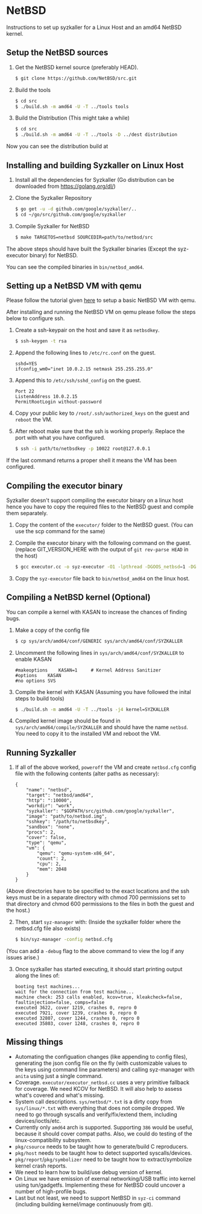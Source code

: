 # NetBSD

Instructions to set up syzkaller for a Linux Host and an amd64 NetBSD kernel. 

## Setup the NetBSD sources

1. Get the NetBSD kernel source (preferably HEAD).
	```sh
	$ git clone https://github.com/NetBSD/src.git
	```

2. Build the tools
	```sh
	$ cd src
	$ ./build.sh -m amd64 -U -T ../tools tools
	```

3. Build the Distribution (This might take a while)
	```sh
	$ cd src
	$ ./build.sh -m amd64 -U -T ../tools -D ../dest distribution 
	```	

Now you can see the distribution build at 

## Installing and building Syzkaller on Linux Host
	
1. Install all the dependencies for Syzkaller (Go distribution can be downloaded from https://golang.org/dl/)

2. Clone the Syzkaller Repository
	```sh
	$ go get -u -d github.com/google/syzkaller/.. 
	$ cd ~/go/src/github.com/google/syzkaller
	```

3. Compile Syzkaller for NetBSD 
	```sh
	$ make TARGETOS=netbsd SOURCEDIR=path/to/netbsd/src
	```

The above steps should have built the Syzkaller binaries (Except the syz-executor
binary) for NetBSD. 

You can see the compiled binaries in `bin/netbsd_amd64`.


## Setting up a NetBSD VM with qemu 

Please follow the tutorial given [here](https://wiki.qemu.org/Hosts/BSD#NetBSD) to
setup a basic NetBSD VM with qemu.

After installing and running the NetBSD VM on qemu please follow the steps below to
configure ssh.

1. Create a ssh-keypair on the host and save it as `netbsdkey`.
	```sh
	$ ssh-keygen -t rsa
	```

2. Append the following lines to `/etc/rc.conf` on the guest.
	```
	sshd=YES
	ifconfig_wm0="inet 10.0.2.15 netmask 255.255.255.0"
	```
	
3. Append this to `/etc/ssh/sshd_config` on the guest.
	```
	Port 22
	ListenAddress 10.0.2.15
	PermitRootLogin without-password
	```

4. Copy your public key to `/root/.ssh/authorized_keys` on the guest and `reboot` the
   VM.
 
5. After reboot make sure that the ssh is working properly. Replace the port with what
   you have configured. 
	```sh
	$ ssh -i path/to/netbsdkey -p 10022 root@127.0.0.1
	```

If the last command returns a proper shell it means the VM has been configured.


## Compiling the executor binary

Syzkaller doesn't support compiling the executor binary on a linux host hence you have
to copy the required files to the NetBSD guest and compile them separately.

1. Copy the content of the `executor/` folder to the NetBSD guest. (You can use the
   scp command for the same) 

2. Compile the executor binary with the following command on the guest. (replace
   GIT_VERSION_HERE with the output of `git rev-parse HEAD` in the host)
	```sh
	$ gcc executor.cc -o syz-executor -O1 -lpthread -DGOOS_netbsd=1 -DGOARCH_amd64=1 -DGIT_REVISION=\"GIT_VERSION_HERE\"
	```

3. Copy the `syz-executor` file back to `bin/netbsd_amd64` on the linux host.


## Compiling a NetBSD kernel (Optional)

You can compile a kernel with KASAN to increase the chances of finding bugs.

1. Make a copy of the config file
	```sh
	$ cp sys/arch/amd64/conf/GENERIC sys/arch/amd64/conf/SYZKALLER 
	```

2. Uncomment the following lines in `sys/arch/amd64/conf/SYZKALLER` to enable KASAN
	```
	#makeoptions 	KASAN=1		# Kernel Address Sanitizer
	#options 	KASAN
	#no options	SVS
	```

4. Compile the kernel with KASAN (Assuming you have followed the inital steps to
   build tools)
	```sh
	$ ./build.sh -m amd64 -U -T ../tools -j4 kernel=SYZKALLER

	```

4. Compiled kernel image should be found in `sys/arch/amd64/compile/SYZKALLER` and
   should have the name `netbsd`. You need to copy it to the installed VM and reboot
   the VM.

## Running Syzkaller

1. If all of the above worked, `poweroff` the VM and create `netbsd.cfg` config file with the following contents (alter paths as necessary):
	```
	{
		"name": "netbsd",
		"target": "netbsd/amd64",
		"http": ":10000",
		"workdir": "work",
		"syzkaller": "$GOPATH/src/github.com/google/syzkaller",
		"image": "path/to/netbsd.img",
		"sshkey": "/path/to/netbsdkey",
		"sandbox": "none",
		"procs": 2,
		"cover": false,
		"type": "qemu",
		"vm": {
			"qemu": "qemu-system-x86_64",
			"count": 2,
			"cpu": 2,
			"mem": 2048
		}
	}
	```

(Above directories have to be specified to the exact locations and the ssh keys must be in a separate directory with chmod 700 permissions set to that directory and chmod 600 permissions to the files in both the guest and the host.)


2. Then, start `syz-manager` with: (Inside the syzkaller folder where the netbsd.cfg file also exists)
	```sh
	$ bin/syz-manager -config netbsd.cfg
	```

(You can add a `-debug` flag to the above command to view the log if any issues arise.)

3. Once syzkaller has started executing, it should start printing output along the lines of:
	```
	booting test machines...
	wait for the connection from test machine...
	machine check: 253 calls enabled, kcov=true, kleakcheck=false, faultinjection=false, comps=false
	executed 3622, cover 1219, crashes 0, repro 0
	executed 7921, cover 1239, crashes 0, repro 0
	executed 32807, cover 1244, crashes 0, repro 0
	executed 35803, cover 1248, crashes 0, repro 0
	```

## Missing things

- Automating the configuation changes (like appending to config files), generating the json config file on the fly (with customizable values to the keys using command line parameters) and calling syz-manager with `anita` using just a single command.
- Coverage. `executor/executor_netbsd.cc` uses a very primitive fallback for coverage. We need KCOV for NetBSD. It will also help to assess what's covered and what's missing.
- System call descriptions. `sys/netbsd/*.txt` is a dirty copy from `sys/linux/*.txt` with everything that does not compile dropped. We need to go through syscalls and verify/fix/extend them, including devices/ioctls/etc.
- Currently only `amd64` arch is supported. Supporting `386` would be useful, because it should cover compat paths. Also, we could do testing of the linux-compatibility subsystem.
- `pkg/csource` needs to be taught how to generate/build C reproducers.
- `pkg/host` needs to be taught how to detect supported syscalls/devices.
- `pkg/report`/`pkg/symbolizer` need to be taught how to extract/symbolize kernel crash reports.
- We need to learn how to build/use debug version of kernel.
- On Linux we have emission of exernal networking/USB traffic into kernel using tun/gadgetfs. Implementing these for NetBSD could uncover a number of high-profile bugs.
- Last but not least, we need to support NetBSD in `syz-ci` command (including building kernel/image continuously from git).
